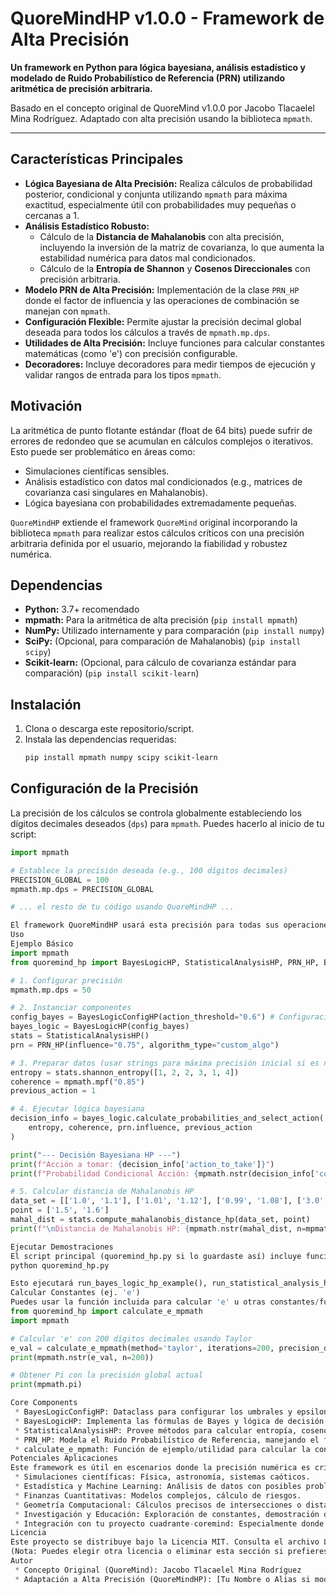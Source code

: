 # QuoreMindHP v1.0.0 - Framework de Alta Precisión

**Un framework en Python para lógica bayesiana, análisis estadístico y modelado de Ruido Probabilístico de Referencia (PRN) utilizando aritmética de precisión arbitraria.**

Basado en el concepto original de QuoreMind v1.0.0 por Jacobo Tlacaelel Mina Rodríguez.
Adaptado con alta precisión usando la biblioteca `mpmath`.

---

## Características Principales

* **Lógica Bayesiana de Alta Precisión:** Realiza cálculos de probabilidad posterior, condicional y conjunta utilizando `mpmath` para máxima exactitud, especialmente útil con probabilidades muy pequeñas o cercanas a 1.
* **Análisis Estadístico Robusto:**
    * Cálculo de la **Distancia de Mahalanobis** con alta precisión, incluyendo la inversión de la matriz de covarianza, lo que aumenta la estabilidad numérica para datos mal condicionados.
    * Cálculo de la **Entropía de Shannon** y **Cosenos Direccionales** con precisión arbitraria.
* **Modelo PRN de Alta Precisión:** Implementación de la clase `PRN_HP` donde el factor de influencia y las operaciones de combinación se manejan con `mpmath`.
* **Configuración Flexible:** Permite ajustar la precisión decimal global deseada para todos los cálculos a través de `mpmath.mp.dps`.
* **Utilidades de Alta Precisión:** Incluye funciones para calcular constantes matemáticas (como 'e') con precisión configurable.
* **Decoradores:** Incluye decoradores para medir tiempos de ejecución y validar rangos de entrada para los tipos `mpmath`.

## Motivación

La aritmética de punto flotante estándar (float de 64 bits) puede sufrir de errores de redondeo que se acumulan en cálculos complejos o iterativos. Esto puede ser problemático en áreas como:

* Simulaciones científicas sensibles.
* Análisis estadístico con datos mal condicionados (e.g., matrices de covarianza casi singulares en Mahalanobis).
* Lógica bayesiana con probabilidades extremadamente pequeñas.

`QuoreMindHP` extiende el framework `QuoreMind` original incorporando la biblioteca `mpmath` para realizar estos cálculos críticos con una precisión arbitraria definida por el usuario, mejorando la fiabilidad y robustez numérica.

## Dependencias

* **Python:** 3.7+ recomendado
* **mpmath:** Para la aritmética de alta precisión (`pip install mpmath`)
* **NumPy:** Utilizado internamente y para comparación (`pip install numpy`)
* **SciPy:** (Opcional, para comparación de Mahalanobis) (`pip install scipy`)
* **Scikit-learn:** (Opcional, para cálculo de covarianza estándar para comparación) (`pip install scikit-learn`)

## Instalación

1.  Clona o descarga este repositorio/script.
2.  Instala las dependencias requeridas:
    ```bash
    pip install mpmath numpy scipy scikit-learn
    ```

## Configuración de la Precisión

La precisión de los cálculos se controla globalmente estableciendo los dígitos decimales deseados (`dps`) para `mpmath`. Puedes hacerlo al inicio de tu script:

```python
import mpmath

# Establece la precisión deseada (e.g., 100 dígitos decimales)
PRECISION_GLOBAL = 100 
mpmath.mp.dps = PRECISION_GLOBAL 

# ... el resto de tu código usando QuoreMindHP ...

El framework QuoreMindHP usará esta precisión para todas sus operaciones internas.
Uso
Ejemplo Básico
import mpmath
from quoremind_hp import BayesLogicHP, StatisticalAnalysisHP, PRN_HP, BayesLogicConfigHP # Asume que guardaste el script como quoremind_hp.py

# 1. Configurar precisión
mpmath.mp.dps = 50 

# 2. Instanciar componentes
config_bayes = BayesLogicConfigHP(action_threshold="0.6") # Configuración personalizada
bayes_logic = BayesLogicHP(config_bayes)
stats = StatisticalAnalysisHP()
prn = PRN_HP(influence="0.75", algorithm_type="custom_algo")

# 3. Preparar datos (usar strings para máxima precisión inicial si es necesario)
entropy = stats.shannon_entropy([1, 2, 2, 3, 1, 4]) 
coherence = mpmath.mpf("0.85")
previous_action = 1

# 4. Ejecutar lógica bayesiana
decision_info = bayes_logic.calculate_probabilities_and_select_action(
    entropy, coherence, prn.influence, previous_action
)

print("--- Decisión Bayesiana HP ---")
print(f"Acción a tomar: {decision_info['action_to_take']}")
print(f"Probabilidad Condicional Acción: {mpmath.nstr(decision_info['conditional_action_given_b'], n=20)}")

# 5. Calcular distancia de Mahalanobis HP
data_set = [['1.0', '1.1'], ['1.01', '1.12'], ['0.99', '1.08'], ['3.0', '3.1']]
point = ['1.5', '1.6']
mahal_dist = stats.compute_mahalanobis_distance_hp(data_set, point)
print(f"\nDistancia de Mahalanobis HP: {mpmath.nstr(mahal_dist, n=mpmath.mp.dps)}") 

Ejecutar Demostraciones
El script principal (quoremind_hp.py si lo guardaste así) incluye funciones de demostración que puedes ejecutar directamente para ver ejemplos de cada componente en acción:
python quoremind_hp.py 

Esto ejecutará run_bayes_logic_hp_example(), run_statistical_analysis_hp_example(), run_prn_hp_example() y run_e_calculation_example().
Calcular Constantes (ej. 'e')
Puedes usar la función incluida para calcular 'e' u otras constantes/funciones soportadas por mpmath con la precisión que necesites:
from quoremind_hp import calculate_e_mpmath
import mpmath

# Calcular 'e' con 200 dígitos decimales usando Taylor
e_val = calculate_e_mpmath(method='taylor', iterations=200, precision_dps=200)
print(mpmath.nstr(e_val, n=200))

# Obtener Pi con la precisión global actual
print(mpmath.pi) 

Core Components
 * BayesLogicConfigHP: Dataclass para configurar los umbrales y epsilon de BayesLogicHP usando tipos mpmath.mpf.
 * BayesLogicHP: Implementa las fórmulas de Bayes y lógica de decisión relacionada usando aritmética mpmath.
 * StatisticalAnalysisHP: Provee métodos para calcular entropía, cosenos y, crucialmente, la distancia de Mahalanobis con alta precisión (incluyendo cálculo de media, covarianza e inversa de covarianza con mpmath).
 * PRN_HP: Modela el Ruido Probabilístico de Referencia, manejando el factor de influencia (influence) como mpmath.mpf.
 * calculate_e_mpmath: Función de ejemplo/utilidad para calcular la constante 'e' con alta precisión.
Potenciales Aplicaciones
Este framework es útil en escenarios donde la precisión numérica es crítica:
 * Simulaciones científicas: Física, astronomía, sistemas caóticos.
 * Estadística y Machine Learning: Análisis de datos con posibles problemas de condicionamiento numérico, evaluación de modelos, lógica bayesiana robusta.
 * Finanzas Cuantitativas: Modelos complejos, cálculo de riesgos.
 * Geometría Computacional: Cálculos precisos de intersecciones o distancias.
 * Investigación y Educación: Exploración de constantes, demostración de limitaciones numéricas, verificación de algoritmos.
 * Integración con tu proyecto cuadrante-coremind: Especialmente donde la lógica bayesiana, la distancia de Mahalanobis o las simulaciones (potencialmente cuánticas) requieran mayor robustez numérica.
Licencia
Este proyecto se distribuye bajo la Licencia MIT. Consulta el archivo LICENSE para más detalles.
(Nota: Puedes elegir otra licencia o eliminar esta sección si prefieres)
Autor
 * Concepto Original (QuoreMind): Jacobo Tlacaelel Mina Rodríguez
 * Adaptación a Alta Precisión (QuoreMindHP): [Tu Nombre o Alias si modificas/contribuyes]
